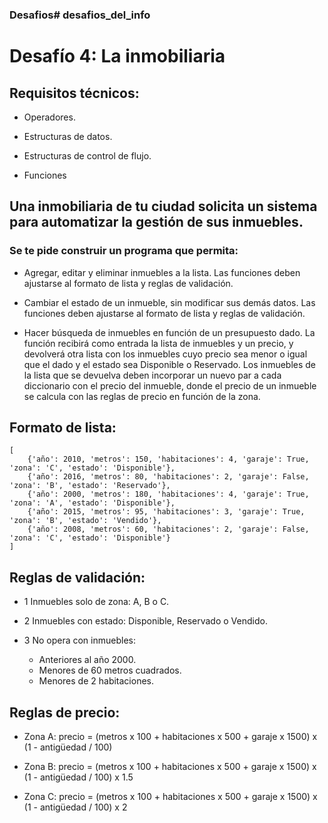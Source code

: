 ### Desafios# desafios_del_info
# Desafío 4: La inmobiliaria 

## Requisitos técnicos: 

- Operadores.

- Estructuras de datos.

- Estructuras de control de flujo.

- Funciones 
 
## Una inmobiliaria de tu ciudad solicita un sistema para automatizar la gestión de sus inmuebles. 
### Se te pide construir un programa que permita:
- Agregar, editar y eliminar inmuebles a la lista.
Las funciones deben ajustarse al formato de lista y reglas de validación.
    
- Cambiar el estado de un inmueble, sin modificar sus demás datos.
Las funciones deben ajustarse al formato de lista y reglas de validación.
    
- Hacer búsqueda de inmuebles en función de un presupuesto dado.
La función recibirá como entrada la lista de inmuebles y un precio, y devolverá otra lista con los inmuebles cuyo precio sea menor o igual que el dado y el estado sea Disponible o Reservado. Los inmuebles de la lista que se devuelva deben incorporar un nuevo par a cada diccionario con el precio del inmueble, donde el precio de un inmueble se calcula con las reglas de precio en función de la zona. 
 
## Formato de lista:
    [
        {'año': 2010, 'metros': 150, 'habitaciones': 4, 'garaje': True, 'zona': 'C', 'estado': 'Disponible'}, 
        {'año': 2016, 'metros': 80, 'habitaciones': 2, 'garaje': False, 'zona': 'B', 'estado': 'Reservado'}, 
        {'año': 2000, 'metros': 180, 'habitaciones': 4, 'garaje': True, 'zona': 'A', 'estado': 'Disponible'}, 
        {'año': 2015, 'metros': 95, 'habitaciones': 3, 'garaje': True, 'zona': 'B', 'estado': 'Vendido'}, 
        {'año': 2008, 'metros': 60, 'habitaciones': 2, 'garaje': False, 'zona': 'C', 'estado': 'Disponible'}
    ]  

## Reglas de validación:
- 1 Inmuebles solo de zona: A, B o C.

- 2 Inmuebles con estado: Disponible, Reservado o Vendido.

- 3 No opera con inmuebles: 
    - Anteriores al año 2000. 
    - Menores de 60 metros cuadrados. 
    - Menores de 2 habitaciones.
     
## Reglas de precio:

- Zona A: precio = (metros x 100 + habitaciones x 500 + garaje x 1500) x (1 - antigüedad / 100)

- Zona B: precio = (metros x 100 + habitaciones x 500 + garaje x 1500) x (1 - antigüedad / 100) x 1.5

- Zona C: precio = (metros x 100 + habitaciones x 500 + garaje x 1500) x (1 - antigüedad / 100) x 2 
